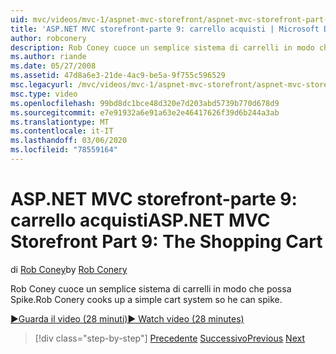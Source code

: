 ```yaml
---
uid: mvc/videos/mvc-1/aspnet-mvc-storefront/aspnet-mvc-storefront-part-9-the-shopping-cart
title: 'ASP.NET MVC storefront-parte 9: carrello acquisti | Microsoft Docs'
author: robconery
description: Rob Coney cuoce un semplice sistema di carrelli in modo che possa Spike.
ms.author: riande
ms.date: 05/27/2008
ms.assetid: 47d8a6e3-21de-4ac9-be5a-9f755c596529
msc.legacyurl: /mvc/videos/mvc-1/aspnet-mvc-storefront/aspnet-mvc-storefront-part-9-the-shopping-cart
msc.type: video
ms.openlocfilehash: 99bd8dc1bce48d320e7d203abd5739b770d678d9
ms.sourcegitcommit: e7e91932a6e91a63e2e46417626f39d6b244a3ab
ms.translationtype: MT
ms.contentlocale: it-IT
ms.lasthandoff: 03/06/2020
ms.locfileid: "78559164"
---
```

# <a name="aspnet-mvc-storefront-part-9-the-shopping-cart"></a><span data-ttu-id="9a26b-103">ASP.NET MVC storefront-parte 9: carrello acquisti</span><span class="sxs-lookup"><span data-stu-id="9a26b-103">ASP.NET MVC Storefront Part 9: The Shopping Cart</span></span>

<span data-ttu-id="9a26b-104">di [Rob Coney](https://github.com/robconery)</span><span class="sxs-lookup"><span data-stu-id="9a26b-104">by [Rob Conery](https://github.com/robconery)</span></span>

<span data-ttu-id="9a26b-105">Rob Coney cuoce un semplice sistema di carrelli in modo che possa Spike.</span><span class="sxs-lookup"><span data-stu-id="9a26b-105">Rob Conery cooks up a simple cart system so he can spike.</span></span>

[<span data-ttu-id="9a26b-106">&#9654;Guarda il video (28 minuti)</span><span class="sxs-lookup"><span data-stu-id="9a26b-106">&#9654; Watch video (28 minutes)</span></span>](https://channel9.msdn.com/Blogs/ASP-NET-Site-Videos/aspnet-mvc-storefront-part-9-the-shopping-cart)

> [!div class="step-by-step"]
> <span data-ttu-id="9a26b-107">[Precedente](aspnet-mvc-storefront-part-8-testing-controllers-iteration-1-complete.md)
> [Successivo](aspnet-mvc-storefront-part-10-shopping-cart-refactor-and-authorization.md)</span><span class="sxs-lookup"><span data-stu-id="9a26b-107">[Previous](aspnet-mvc-storefront-part-8-testing-controllers-iteration-1-complete.md)
[Next](aspnet-mvc-storefront-part-10-shopping-cart-refactor-and-authorization.md)</span></span>
